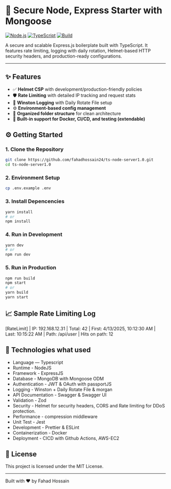 # 🚀 Secure Node, Express Starter with Mongoose

[![Node.js](https://img.shields.io/badge/node-18.x-brightgreen.svg)](https://nodejs.org)
[![TypeScript](https://img.shields.io/badge/TypeScript-Enabled-blue.svg)](https://www.typescriptlang.org/)
[![Build](https://img.shields.io/github/actions/workflow/status/fahadhossain24/ts-node-server1.0/ci.yml?label=build)](https://github.com/fahadhossain24/ts-node-server1.0/actions)

A secure and scalable Express.js boilerplate built with TypeScript. It features rate limiting, logging with daily rotation, Helmet-based HTTP security headers, and production-ready configurations.

---

## ✨ Features

- ✅ **Helmet CSP** with development/production-friendly policies  
- 🛡️ **Rate Limiting** with detailed IP tracking and request stats  
- 📝 **Winston Logging** with Daily Rotate File setup  
- ⚙️ **Environment-based config management**  
- 📁 **Organized folder structure** for clean architecture  
- 🔧 **Built-in support for Docker, CI/CD, and testing (extendable)**  

## ⚙️ Getting Started

### 1. Clone the Repository

```bash
git clone https://github.com/fahadhossain24/ts-node-server1.0.git
cd ts-node-server1.0

```

### 2. Environment Setup
```bash
cp .env.example .env
```

### 3. Install Depencencies
```bash
yarn install
# or
npm install
```

### 4. Run in Development
```bash
yarn dev
# or
npm run dev
```

### 5. Run in Production
```bash
npm run build
npm start
# or
yarn build
yarn start
```
## 📈 Sample Rate Limiting Log
[RateLimit] | IP: 192.168.12.31 | Total: 42 | First: 4/13/2025, 10:12:30 AM | Last: 10:15:22 AM | Path: /api/user | Hits on path: 12

## 🧰 Technologies what used
- Language — Typescript
- Runtime - NodeJS
- Framework - ExpressJS
- Database - MongoDB with Mongoose ODM
- Authentication - JWT & OAuth with passportJS
- Logging - Winston + Daily Rotate File & morgan
- API Documentation - Swagger & Swagger UI
- Validation - Zod
- Security - Helmet for security headers, CORS and Rate limiting for DDoS protection.
- Performance - compression middleware
- Unit Test - Jest
- Development - Prettier & ESLint
- Containerization - Docker
- Deployment - CICD with Github Actions, AWS-EC2

## 📄 License
This project is licensed under the MIT License.

---

Built with ❤️ by Fahad Hossain

